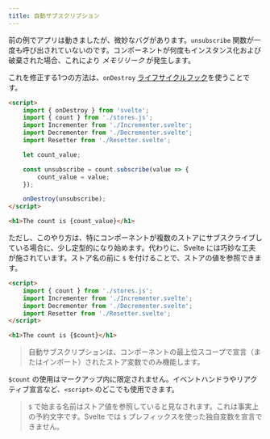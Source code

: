 ```yaml
---
title: 自動サブスクリプション
---
```


前の例でアプリは動きましたが、微妙なバグがあります。`unsubscribe` 関数が一度も呼び出されていないのです。コンポーネントが何度もインスタンス化および破棄された場合、これにより *メモリリーク* が発生します。

これを修正する1つの方法は、`onDestroy` [ライフサイクルフック](tutorial/ondestroy)を使うことです。

```html
<script>
	import { onDestroy } from 'svelte';
	import { count } from './stores.js';
	import Incrementer from './Incrementer.svelte';
	import Decrementer from './Decrementer.svelte';
	import Resetter from './Resetter.svelte';

	let count_value;

	const unsubscribe = count.subscribe(value => {
		count_value = value;
	});

	onDestroy(unsubscribe);
</script>

<h1>The count is {count_value}</h1>
```

ただし、このやり方は、特にコンポーネントが複数のストアにサブスクライブしている場合に、少し定型的になり始めます。代わりに、Svelte には巧妙な工夫が施されています。ストア名の前に `$` を付けることで、ストアの値を参照できます。

```html
<script>
	import { count } from './stores.js';
	import Incrementer from './Incrementer.svelte';
	import Decrementer from './Decrementer.svelte';
	import Resetter from './Resetter.svelte';
</script>

<h1>The count is {$count}</h1>
```

> 自動サブスクリプションは、コンポーネントの最上位スコープで宣言（またはインポート）されたストア変数でのみ機能します。

`$count` の使用はマークアップ内に限定されません。イベントハンドラやリアクティブ宣言など、`<script>` のどこでも使用できます。

> `$` で始まる名前はストア値を参照していると見なされます。これは事実上の予約文字です。Svelte では `$` プレフィックスを使った独自変数を宣言できません。
